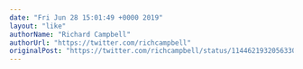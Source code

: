 ```yaml
---
date: "Fri Jun 28 15:01:49 +0000 2019"
layout: "like"
authorName: "Richard Campbell"
authorUrl: "https://twitter.com/richcampbell"
originalPost: "https://twitter.com/richcampbell/status/1144621932056330246"
---
```

